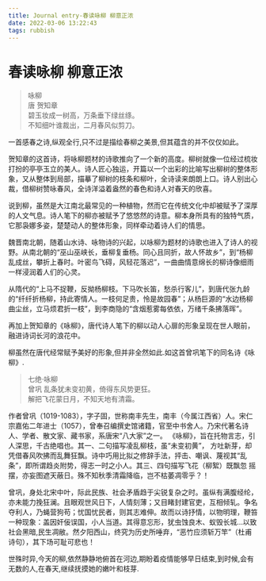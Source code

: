 ```yaml
---
title: Journal entry-春读咏柳 柳意正浓
date: 2022-03-06 13:22:43
tags: rubbish
---
```


# 春读咏柳 柳意正浓


>咏柳  
唐 贺知章  
碧玉妆成一树高，万条垂下绿丝绦。  
不知细叶谁裁出，二月春风似剪刀。

一首感春之诗,纵观全行,只不过是描绘春柳之美景,但其蕴含的并不仅仅如此。  

贺知章的这首诗，将咏柳题材的诗歌推向了一个新的高度。柳树就像一位经过梳妆打扮的亭亭玉立的美人。诗人匠心独运，开篇以一个出彩的比喻写出柳树的整体形象，又从整体到局部，描摹了柳树的枝条和柳叶，全诗读来朗朗上口。诗人别出心裁，借柳树赞咏春风，全诗洋溢着盎然的春色和诗人对春天的欣喜。  

说到柳，虽然是大江南北最常见的一种植物，然而它在传统文化中却被赋予了深厚的人文气息。诗人笔下的柳亦被赋予了悠悠然的诗意。柳本身所具有的独特气质，它那袅娜多姿，楚楚动人的整体形象，同样牵动着诗人们的情思。  

魏晋南北朝，随着山水诗、咏物诗的兴起，以咏柳为题材的诗歌也进入了诗人的视野。从南北朝的“巫山巫峡长，垂柳复垂杨。同心且同折，故人怀故乡”，到“杨柳乱成丝，攀折上春时。叶密鸟飞碍，风轻花落迟”，一曲曲情意绵长的柳诗像细雨一样浸润着人们的心灵。

从隋代的“上马不捉鞭，反拗杨柳枝。下马吹长笛，愁杀行客儿”，到唐代张九龄的“纤纤折杨柳，持此寄情人。一枝何足贵，怜是故园春”；从杨巨源的“水边杨柳曲尘丝，立马烦君折一枝”，到李商隐的“含烟惹雾每依依，万绪千条拂落晖”。

再加上贺知章的《咏柳》，唐代诗人笔下的柳以动人心扉的形象呈现在世人眼前，融进诗词长河的浪花中。

柳虽然在唐代经常赋予美好的形象,但并非全然如此.如这首曾巩笔下的同名诗《咏柳》.

>七绝·咏柳   
曾巩 
乱条犹未变初黄，倚得东风势更狂。  
解把飞花蒙日月，不知天地有清霜。  

作者曾巩（1019-1083），字子固，世称南丰先生，南丰（今属江西省）人。宋仁宗嘉佑二年进士（1057），曾奉召编撰史馆诸籍，官至中书舍人。乃宋代著名诗人、学者、散文家、藏书家，系唐宋“八大家”之一。  《咏柳》，旨在托物言志，引人深思，千古绝唱也。其一、二句描写凌乱柳枝，虽“未变初黄”， 方吐新芽，却凭借春风吹拂而乱舞狂飘。诗中巧用比拟之修辞手法，抨击、嘲讽、蔑视其“乱条”，即所谓趋炎附势，得志一时之小人。其三、四句描写飞花（柳絮）既飘忽 摇摆，亦妄图遮天蔽日。殊不知秋季清霜降临，岂不枯萎凋零乎？！ 

曾巩，身处北宋中叶，际此民族、社会矛盾趋于尖锐复杂之时。虽纵有满腹经纶，亦未能力挽狂澜。且眼观世风日下，人情刻薄；又目睹封建官吏，互相倾轧。争名夺利人，乃蝇营狗苟；忧国忧民者，则其志难伸。故而以诗抒情，以物明理，鞭笞一种现象：盖因奸佞误国，小人当道。其得意忘形，犹虫蚀良木、蚁毁长城…以致社会黑暗,民生凋敝。然夕阳西山，终究为历史所唾弃，“恶竹应须斩万竿”（杜甫诗句），其下场可耻可悲也！

世殊时异,今天的柳,依然静静地俯首在河边,期盼着疫情能够早日结束,到时候,会有无数的人,在春天,继续抚摸她的嫩叶和枝芽.